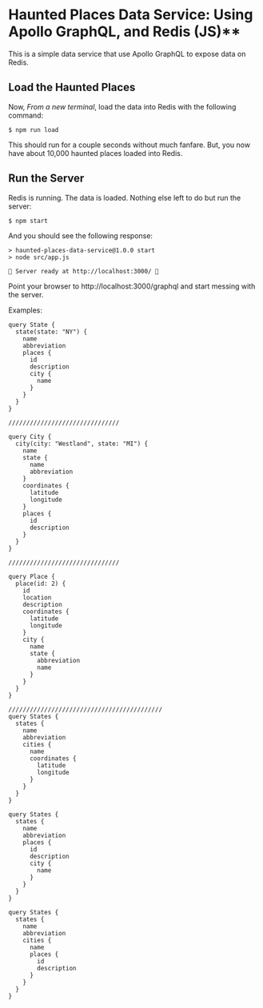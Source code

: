 # Haunted Places Data Service: Using Apollo GraphQL, and Redis (JS)\*\*

This is a simple data service that use Apollo GraphQL to expose data on Redis.

## Load the Haunted Places

Now, _From a new terminal_, load the data into Redis with the following command:

    $ npm run load

This should run for a couple seconds without much fanfare. But, you now have about 10,000 haunted places loaded into Redis.

## Run the Server

Redis is running. The data is loaded. Nothing else left to do but run the server:

    $ npm start

And you should see the following response:

    > haunted-places-data-service@1.0.0 start
    > node src/app.js

    👻 Server ready at http://localhost:3000/ 👻

Point your browser to http://localhost:3000/graphql and start messing with the server.

Examples:

```
query State {
  state(state: "NY") {
    name
    abbreviation
    places {
      id
      description
      city {
        name
      }
    }
  }
}

///////////////////////////////

query City {
  city(city: "Westland", state: "MI") {
    name
    state {
      name
      abbreviation
    }
    coordinates {
      latitude
      longitude
    }
    places {
      id
      description
    }
  }
}

///////////////////////////////

query Place {
  place(id: 2) {
    id
    location
    description
    coordinates {
      latitude
      longitude
    }
    city {
      name
      state {
        abbreviation
        name
      }
    }
  }
}

///////////////////////////////////////////
query States {
  states {
    name
    abbreviation
    cities {
      name
      coordinates {
        latitude
        longitude
      }
    }
  }
}

query States {
  states {
    name
    abbreviation
    places {
      id
      description
      city {
        name
      }
    }
  }
}

query States {
  states {
    name
    abbreviation
    cities {
      name
      places {
        id
        description
      }
    }
  }
}

```

